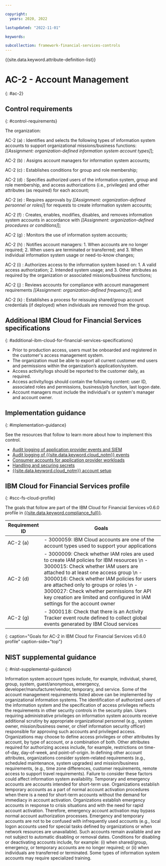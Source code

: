 ```yaml
---

copyright:
  years: 2020, 2022

lastupdated: "2022-11-01"

keywords:

subcollection: framework-financial-services-controls
---
```


{{site.data.keyword.attribute-definition-list}}

               
# AC-2 - Account Management
{: #ac-2}

## Control requirements
{: #control-requirements}

The organization:

AC-2 (a)
    : Identifies and selects the following types of information system accounts to support organizational missions/business functions: _[[Assignment: organization-defined information system account types]_];

AC-2 (b)
    : Assigns account managers for information system accounts;

AC-2 (c)
    : Establishes conditions for group and role membership;

AC-2 (d)
    : Specifies authorized users of the information system, group and role membership, and access authorizations (i.e., privileges) and other attributes (as required) for each account;

AC-2 (e)
    : Requires approvals by _[[Assignment: organization-defined personnel or roles]_] for requests to create information system accounts;

AC-2 (f)
    : Creates, enables, modifies, disables, and removes information system accounts in accordance with _[[Assignment: organization-defined procedures or conditions]_];

AC-2 (g)
    : Monitors the use of information system accounts;

AC-2 (h)
    : Notifies account managers:
      1. When accounts are no longer required;
      2. When users are terminated or transferred; and
      3. When individual information system usage or need-to-know changes;

AC-2 (i)
    : Authorizes access to the information system based on:
      1. A valid access authorization;
      2. Intended system usage; and
      3. Other attributes as required by the organization or associated missions/business functions;

AC-2 (j)
    : Reviews accounts for compliance with account management requirements _[[Assignment: organization-defined frequency]_]; and

AC-2 (k)
    : Establishes a process for reissuing shared/group account credentials (if deployed) when individuals are removed from the group.

## Additional IBM Cloud for Financial Services specifications
{: #additional-ibm-cloud-for-financial-services-specifications}

- Prior to production access, users must be onboarded and registered in the customer's access management system.
- The organization must be able to export all current customer end users and permissions within the organization’s application/system.
- Access activity/logs should be reported to the customer daily, as required.
- Access activity/logs should contain the following content: user ID, associated roles and permissions, business/job function, last logon date.
- Account managers must include the individual's or system's manager and account owner.

## Implementation guidance
{: #implementation-guidance}

See the resources that follow to learn more about how to implement this control.

- [Audit logging of application provider events and SIEM](/docs/framework-financial-services?topic=framework-financial-services-shared-logging-audit-provider)
- [Audit logging of {{site.data.keyword.cloud_notm}} events](/docs/framework-financial-services?topic=framework-financial-services-shared-logging-audit)
- [Consumer accounts for application provider workloads](/docs/framework-financial-services?topic=framework-financial-services-shared-account-consumer)
- [Handling and securing secrets](/docs/framework-financial-services?topic=framework-financial-services-shared-secrets)
- [{{site.data.keyword.cloud_notm}} account setup](/docs/framework-financial-services?topic=framework-financial-services-shared-account-setup)

## IBM Cloud for Financial Services profile
{: #scc-fs-cloud-profile}

The goals that follow are part of the IBM Cloud for Financial Services v0.6.0 profile in [{{site.data.keyword.compliance_full}}](/docs/security-compliance?topic=security-compliance-getting-started).

| Requirement ID | Goals |
|----------------|-------|
| AC-2 (a) | - 3000059: IBM Cloud accounts are one of the account types used to support your applications | 
| AC-2 (d) | - 3000009: Check whether IAM roles are used to create IAM policies for IBM resources \n - 3000015: Check whether IAM users are attached to at least one access group \n - 3000016: Check whether IAM policies for users are attached only to groups or roles \n - 3000027: Check whether permissions for API key creation are limited and configured in IAM settings for the account owner | 
| AC-2 (g) | - 3000118: Check that there is an Activity Tracker event route defined to collect global events generated by IBM Cloud services | 
{: caption="Goals for AC-2 in IBM Cloud for Financial Services v0.6.0 profile" caption-side="top"}

## NIST supplemental guidance
{: #nist-supplemental-guidance}

Information system account types include, for example, individual, shared, group, system, guest/anonymous, emergency, developer/manufacturer/vendor, temporary, and service. Some of the account management requirements listed above can be implemented by organizational information systems. The identification of authorized users of the information system and the specification of access privileges reflects the requirements in other security controls in the security plan. Users requiring administrative privileges on information system accounts receive additional scrutiny by appropriate organizational personnel (e.g., system owner, mission/business owner, or chief information security officer) responsible for approving such accounts and privileged access. Organizations may choose to define access privileges or other attributes by account, by type of account, or a combination of both. Other attributes required for authorizing access include, for example, restrictions on time-of-day, day-of-week, and point-of-origin. In defining other account attributes, organizations consider system-related requirements (e.g., scheduled maintenance, system upgrades) and mission/business requirements, (e.g., time zone differences, customer requirements, remote access to support travel requirements). Failure to consider these factors could affect information system availability. Temporary and emergency accounts are accounts intended for short-term use. Organizations establish temporary accounts as a part of normal account activation procedures when there is a need for short-term accounts without the demand for immediacy in account activation. Organizations establish emergency accounts in response to crisis situations and with the need for rapid account activation. Therefore, emergency account activation may bypass normal account authorization processes. Emergency and temporary accounts are not to be confused with infrequently used accounts (e.g., local logon accounts used for special tasks defined by organizations or when network resources are unavailable). Such accounts remain available and are not subject to automatic disabling or removal dates. Conditions for disabling or deactivating accounts include, for example: (i) when shared/group, emergency, or temporary accounts are no longer required; or (ii) when individuals are transferred or terminated. Some types of information system accounts may require specialized training.






